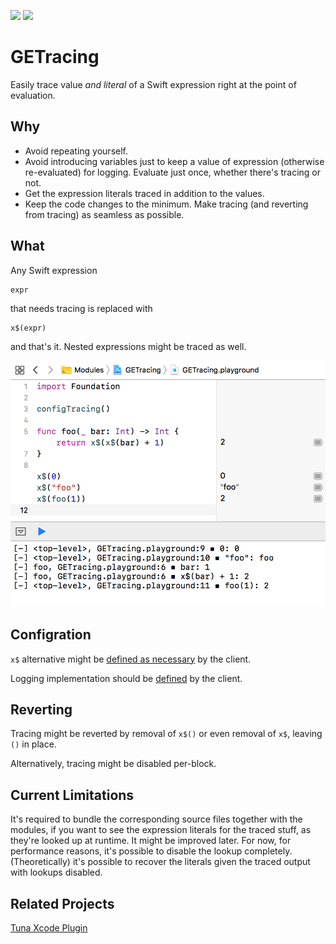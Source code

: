 [![](https://travis-ci.org/grigorye/GETracing.svg?branch=master)](https://travis-ci.org/grigorye/GETracing)
[![](https://codecov.io/gh/grigorye/GETracing/branch/master/graph/badge.svg)](https://codecov.io/gh/grigorye/GETracing)

# GETracing

Easily trace value *and literal* of a Swift expression right at the point of evaluation.

## Why

* Avoid repeating yourself.
* Avoid introducing variables just to keep a value of expression (otherwise re-evaluated) for logging. Evaluate just once, whether there's tracing or not.
* Get the expression literals traced in addition to the values.
* Keep the code changes to the minimum. Make tracing (and reverting from tracing) as seamless as possible.

## What

Any Swift expression

    expr

that needs tracing is replaced with

    x$(expr)

and that's it. Nested expressions might be traced as well. 

![Screenshots/Playground.png](Screenshots/Playground.png)

## Configration

`x$` alternative might be [defined as necessary](x-source-tag://Tracing-Function-Sample) by the client. 

Logging implementation should be [defined](x-source-tag://Tracing-Sample-Loggers-Configuration) by the client.

## Reverting

Tracing might be reverted by removal of `x$()` or even removal of `x$`, leaving `()` in place.

Alternatively, tracing might be disabled per-block.


## Current Limitations

It's required to bundle the corresponding source files together with the modules, if you want to see the expression literals for the traced stuff, as they're looked up at runtime. It might be improved later. For now, for performance reasons, it's possible to disable the lookup completely. (Theoretically) it's possible to recover the literals given the traced output with lookups disabled.

## Related Projects

[Tuna Xcode Plugin](https://github.com/dealforest/Tuna)
